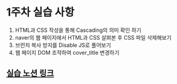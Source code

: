 # 1주차 실습 사항 
1. HTML과 CSS 작성을 통해 Cascading의 의미 확인 하기
2. naver의 웹 페이지에서 HTML과 CSS 살펴본 후 CSS 파일 삭제해보기
3. 브런치 복사 방지를 Disable JS로 풀어보기
4. 웹 페이지 DOM 조작하여 cover_title 변경하기

[실습 노션 링크](https://www.notion.so/1-19ddba5fc4bc4d2da95641b37f4c9cd2)
----
